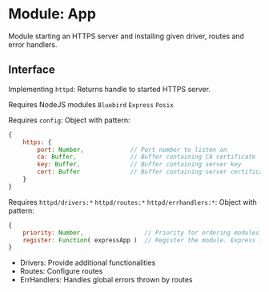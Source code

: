 # Module: App

Module starting an HTTPS server and installing given driver, routes and error handlers.


## Interface

Implementing ```httpd```: Returns handle to started HTTPS server.

Requires NodeJS modules  ```Bluebird``` ```Express``` ```Posix```

Requires ```config```: Object with pattern:
``` Javascript
{
	https: {
		port: Number,             // Port number to listen on
		ca: Buffer,               // Buffer containing CA certificate
		key: Buffer,              // Buffer containing server key
		cert: Buffer              // Buffer containing server certificate
	}
}
```

Requires ```httpd/drivers:*``` ```httpd/routes:*``` ```httpd/errhandlers:*```: Object with pattern:
``` Javascript
{
	priority: Number,                 // Priority for ordering modules
	register: Function( expressApp )  // Register the module. Express instance is exposed.
}
```
 * Drivers: Provide additional functionalities
 * Routes: Configure routes
 * ErrHandlers: Handles global errors thrown by routes
